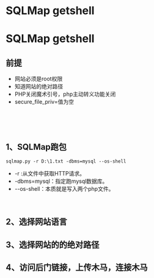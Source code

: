 # SQLMap getshell

# SQLMap getshell

## 前提

- 网站必须是root权限
- 知道网站的绝对路径
- PHP关闭魔术引号，php主动转义功能关闭
- secure_file_priv=值为空

​	

​	

## 1、SQLMap跑包

```
sqlmap.py -r D:\1.txt -dbms=mysql --os-shell
```

- -r :从文件中获取HTTP请求。
- -dbms=mysql：指定跑mysql数据库。
- --os-shell：本质就是写入两个php文件。

​	

## 2、选择网站语言

## 3、选择网站的的绝对路径

## 4、访问后门链接，上传木马，连接木马


